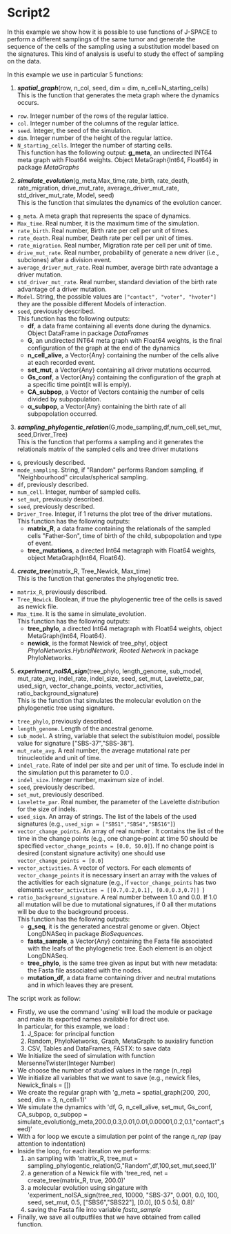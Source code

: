 # Script2
In this example we show how it is possible to use functions of J-SPACE to perform a different samplings of the same tumor and generate the sequence of the cells of the sampling using a substitution model based on the signatures. This kind of analysis is useful to study the effect of sampling on the data.  

In this example we use in particular 5 functions:  
1. ***spatial_graph***(row, n_col, seed, dim = dim, n_cell=N_starting_cells)  
This is the function that generates the meta graph where the dynamics occurs.
- `row`. Integer number of the rows of the regular lattice.  
- `col`. Integer number of the columns of the regular lattice.   
- `seed`. Integer, the seed of the simulation.     
- `dim`. Integer number of the height of the regular lattice.   
- `N_starting_cells`. Integer  the number of starting cells.    
This function has the following output: **g_meta**, an undirected INT64 meta graph with Float64 weights. Object MetaGraph{Int64, Float64} in package *MetaGraphs*

2. ***simulate_evolution***(g_meta,Max_time,rate_birth, rate_death, rate_migration, drive_mut_rate, average_driver_mut_rate, std_driver_mut_rate,  Model, seed)  
This is the function that simulates the dynamics of the evolution cancer.    
- `g_meta`. A meta graph that represents the space of dynamics.  
- `Max_time`. Real number, it is the maximum time of the simulation.  
- `rate_birth`. Real number,  Birth rate per cell per unit of times.
- `rate_death`. Real number,  Death rate per cell per unit of times.  
- `rate_migration`. Real number,  Migration rate per cell per unit of time.  
- `drive_mut_rate`. Real number, probability of generate a new driver (i.e., subclones) after a division event.  
- `average_driver_mut_rate`. Real number,  average birth rate advantage a driver mutation.  
- `std_driver_mut_rate`. Real number, standard deviation of the birth rate advantage of a driver mutation.  
- `Model`. String, the possible values are `["contact", "voter", "hvoter"]` they are the possible different Models of interaction.  
- `seed`, previously described.  
This function has the following outputs: 
  - **df**, a data frame containing all events done during the dynamics. Object DataFrame in package *DataFrames*  
  - **G**, an undirected INT64 meta graph with Float64 weights, is the final configuration of the graph at the end of the dynamics  
  - **n_cell_alive**, a Vector{Any} containing the number of the cells alive at each recorded event. 
  - **set_mut**, a Vector{Any} containing all driver mutations occurred.
  - **Gs_conf**, a Vector{Any} containing the configuration of the graph at a specific time point(it will is emply).  
  - **CA_subpop**, a Vector of Vectors containig the number of cells divided by subpopulation.  
  - **α_subpop**, a Vector{Any} containing the birth rate of all subpopolation occurred.  

3. ***sampling_phylogentic_relation***(G,mode_sampling,df,num_cell,set_mut,seed,Driver_Tree)  
This is the function that performs a sampling and it generates the relationals matrix of the sampled cells and tree driver mutations 
- `G`, previously described.  
- `mode_sampling`. String, if "Random" performs Random sampling, if "Neighbourhood" circular/spherical sampling.   
- `df`, previously described.  
- `num_cell`. Integer, number of sampled cells.  
- `set_mut`, previously described. 
- `seed`, previously described.
- `Driver_Tree`. Integer, if 1 returns the plot tree of the driver mutations.    
This function has the following outputs:
  - **matrix_R**, a data frame containing the relationals of the sampled cells "Father-Son", time of birth of the child, subpopolation and type of event.  
  - **tree_mutations**, a directed Int64 metagraph with Float64 weights, object MetaGraph{Int64, Float64}.  

4. ***create_tree***(matrix_R, Tree_Newick, Max_time)  
This is the function that generates the phylogenetic tree.  
- `matrix_R`, previously described.  
- `Tree_Newick`. Boolean, if true the phylogenentic tree of the cells is saved as newick file.
- `Max_time`. It is the same in simulate_evolution.    
This function has the following outputs:
  - **tree_phylo**, a directed Int64 metagraph with Float64 weights, object MetaGraph{Int64, Float64}. 
  - **newick**, is the format Newick of tree_phyl, object *PhyloNetworks.HybridNetwork, Rooted Network* in package PhyloNetworks.  

5. ***experiment_noISA_sign***(tree_phylo, length_genome, sub_model, mut_rate_avg, indel_rate, indel_size, seed, set_mut, Lavelette_par, used_sign, vector_change_points, vector_activities, ratio_background_signature)  
This is the function that simulates the molecular evolution on the phylogenetic tree using signature.  
- `tree_phylo`, previously described.
- `length_genome`.  Length of the ancestral genome.
- `sub_model`. A string, variable that select the subistituion model, possible value for signature ["SBS-37","SBS-38"].  
- `mut_rate_avg`. A real number, the average mutational rate per trinucleotide and unit of time.
- `indel_rate`. Rate of indel per site and per unit of time. To esclude indel in the simulation put this parameter to 0.0 .  
- `indel_size`. Integer number, maximum size of indel.
- `seed`, previously described.  
- `set_mut`, previously described.  
- `Lavelette_par`. Real number, the parameter of  the Lavelette distribution for the size of indels.  
- `used_sign`. An array of strings. The list of the labels of the used signatures (e.g., `used_sign = ["SBS1","SBS4","SBS16"]`)
- `vector_change_points`. An array of real number . It contains the list of the time in the change points (e.g., one change-point at time  50 should be specified `vector_change_points = [0.0, 50.0]`). If no change point is desired (constant signature activity) one should use `vector_change_points = [0.0]`
- `vector_activities`. A vector of vectors. For each elements of `vector_change_points` it is necessary insert an array with the values of the activities for each signature (e.g., if `vector_change_points` has two elements `vector_activities = [[0.7,0.2,0.1], [0.0,0.3,0.7]]
`)
- `ratio_background_signature`. A real number between 1.0 and 0.0. If 1.0 all mutation will be due to mutational signatures, if 0 all ther mutations will be due to the background  process.  
This function has the following outputs:
  - **g_seq**, it is the generated ancestral genome or given. Object LongDNASeq in package *BioSequences*.  
  - **fasta_sample**, a Vector{Any} containing the Fasta file associated with the leafs of the phylogenetic tree. Each element is an object LongDNASeq.  
  - **tree_phylo**, is the same tree given as input but with new metadata: the Fasta file associated with the nodes.
  - **mutation_df**, a data frame containing driver and neutral mutations and in which leaves they are present.  

The script  work as follow:
- Firstly, we use the command 'using' will load the module or package and make its exported names available for direct use.  
In particular, for this example, we load :   
  1) J_Space: for principal function  
  2) Random, PhyloNetworks, Graph, MetaGraph: to auxialiry function  
  3) CSV, Tables and DataFrames, FASTX: to save data  
- We Initialize the seed of simulation with function MersenneTwister(Integer Number)  
- We choose the number of studied  values in the range  (n_rep)  
- We initialize all variables that we want to save (e.g., newick files, Newick_finals = [])
- We create the regular graph with  'g_meta = spatial_graph(200, 200, seed, dim = 3, n_cell=1)' 
- We simulate the dynamics with 'df, G, n_cell_alive, set_mut, Gs_conf, CA_subpop, α_subpop = simulate_evolution(g_meta,200.0,0.3,0.01,0.01,0.00001,0.2,0.1,"contact",seed)'  
- With a for loop we excute a simulation per point of the range *n_rep* (pay attention to indentation)  
- Inside the loop, for each iteration we performs:  
  1) an sampling with 'matrix_R, tree_mut = sampling_phylogentic_relation(G,"Random",df,100,set_mut,seed,1)'
  2) a generation of a Newick file with 'tree_red, net = create_tree(matrix_R, true, 200.0)'
  3) a molecular evolution using singature with 'experiment_noISA_sign(tree_red, 10000, "SBS-37", 0.001, 0.0, 100, seed, set_mut, 0.5, ["SBS6","SBS22"], [0.0], [0.5 0.5], 0.8)'  
  4) saving the Fasta file into variable *fasta_sample*
- Finally, we save all outputfiles that we have obtained from called function.
